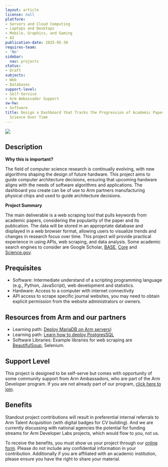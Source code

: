 ```yaml
---
layout: article
license: null
platform:
- Servers and Cloud Computing
- Laptops and Desktops
- Mobile, Graphics, and Gaming
- AI
publication-date: 2025-05-30
requires-team:
- 'No'
sidebar:
  nav: projects
status:
- Draft
subjects:
- Web
- Databases
support-level:
- Self-Service
- Arm Ambassador Support
sw-hw:
- Software
title: Design a Dashboard that Tracks the Progression of Academic Papers on Computer
  Science Over Time
---
```


<img class="image image--xl" src="/Arm-Developer-Labs/images/dashboard.png"/>

## Description

**Why this is important?** 

The field of computer science research is continually evolving, with new algorithms shaping the design of future hardware. This project aims to guide computer architecture decisions, ensuring that upcoming hardware aligns with the needs of software algorithms and applications. The dashboard you create can be of use to Arm partners manufacturing physical chips and used to guide architecture decisions.  

**Project Summary**

The main deliverable is a web scraping tool that pulls keywords from academic papers, considering the popularity of the paper and its publication. The data will be stored in an appropriate database and displayed in a web browser format, allowing users to visualize trends and changes in research focus over time. This project will provide practical experience in using APIs, web scraping, and data analysis. Some academic search engines to consider are Google Scholar, [BASE](https://www.base-search.net/), [Core](https://core.ac.uk/) and [Science.gov](https://science.gov/). 


## Prequisites

- Software: Intermediate understand of a scripting programming language (e.g., Python, JavaScript), web development and statistics.
- Hardware: Access to a computer with internet connectivity
- API access to scrape specific journal websites, you may need to obtain explicit permission from the website administrators or owners.

## Resources from Arm and our partners

- Learning path: [Deploy MariaDB on Arm servers](https://learn.arm.com/learning-paths/servers-and-cloud-computing/mariadb/))
- Learning path: [Learn how to deploy PostgresSQL](https://learn.arm.com/learning-paths/servers-and-cloud-computing/postgresql/)
- Software Libraries: Example libraries for web scraping are [BeautifulSoup](https://pypi.org/project/beautifulsoup4/), Selenium.


## Support Level

This project is designed to be self-serve but comes with opportunity of some community support from Arm Ambassadors, who are part of the Arm Developer program. If you are not already part of our program, [click here to join](https://www.arm.com/resources/developer-program?#register).

## Benefits 

Standout project contributions will result in preferential internal referrals to Arm Talent Acquisition (with digital badges for CV building).  And we are currently discussing with national agencies the potential for funding streams for Arm Developer Labs projects, which would flow to you, not us.

To receive the benefits, you must show us your project through our [online form](https://forms.office.com/e/VZnJQLeRhD). Please do not include any confidential information in your contribution. Additionally if you are affiliated with an academic institution, please ensure you have the right to share your material.